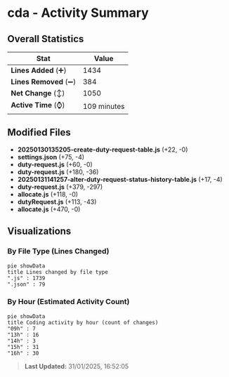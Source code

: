 # cda - Activity Summary 

## Overall Statistics

| Stat                   | Value                                                             |
| ---------------------- | ----------------------------------------------------------------- |
| **Lines Added** (➕)   | 1434                                          |
| **Lines Removed** (➖) | 384                                        |
| **Net Change** (↕)    | 1050                |
| **Active Time** (⌚)   | 109 minutes |


## Modified Files
- **20250130135205-create-duty-request-table.js** (+22, -0)
- **settings.json** (+75, -4)
- **duty-request.js** (+60, -0)
- **duty-request.js** (+180, -36)
- **20250131141257-alter-duty-request-status-history-table.js** (+17, -4)
- **duty-request.js** (+379, -297)
- **allocate.js** (+118, -0)
- **dutyRequest.js** (+113, -43)
- **allocate.js** (+470, -0)

## Visualizations

### By File Type (Lines Changed)

```mermaid
pie showData
title Lines changed by file type
".js" : 1739
".json" : 79
```

### By Hour (Estimated Activity Count)

```mermaid
pie showData
title Coding activity by hour (count of changes)
"09h" : 7
"13h" : 16
"14h" : 3
"15h" : 31
"16h" : 30
```


> **Last Updated:** 31/01/2025, 16:52:05